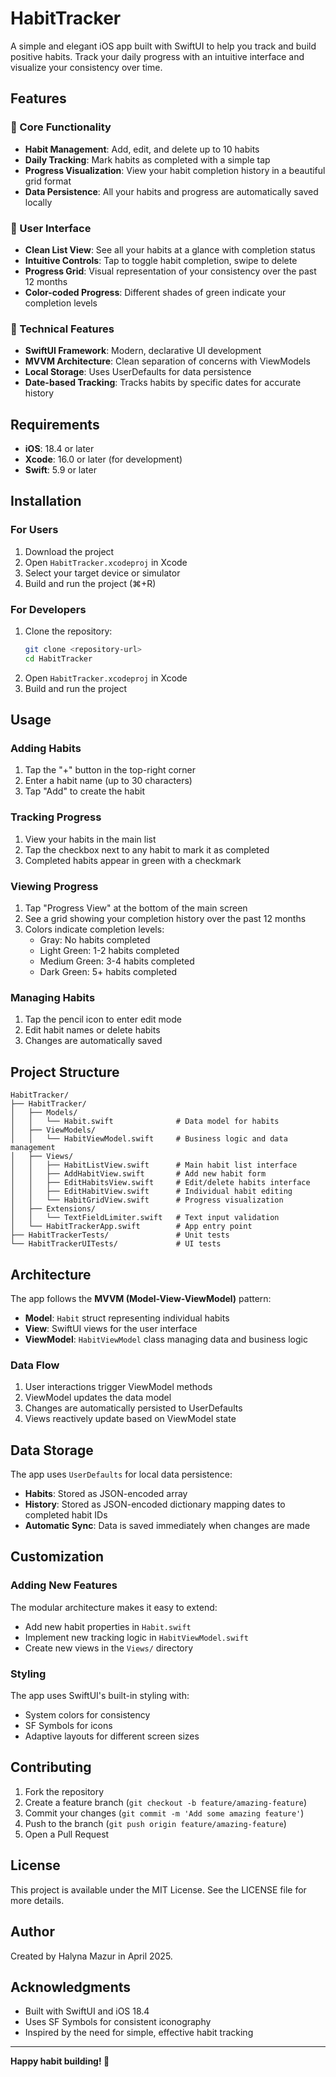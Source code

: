 # HabitTracker

A simple and elegant iOS app built with SwiftUI to help you track and build positive habits. Track your daily progress with an intuitive interface and visualize your consistency over time.

## Features

### 🎯 Core Functionality
- **Habit Management**: Add, edit, and delete up to 10 habits
- **Daily Tracking**: Mark habits as completed with a simple tap
- **Progress Visualization**: View your habit completion history in a beautiful grid format
- **Data Persistence**: All your habits and progress are automatically saved locally

### 📱 User Interface
- **Clean List View**: See all your habits at a glance with completion status
- **Intuitive Controls**: Tap to toggle habit completion, swipe to delete
- **Progress Grid**: Visual representation of your consistency over the past 12 months
- **Color-coded Progress**: Different shades of green indicate your completion levels

### 🔧 Technical Features
- **SwiftUI Framework**: Modern, declarative UI development
- **MVVM Architecture**: Clean separation of concerns with ViewModels
- **Local Storage**: Uses UserDefaults for data persistence
- **Date-based Tracking**: Tracks habits by specific dates for accurate history

## Requirements

- **iOS**: 18.4 or later
- **Xcode**: 16.0 or later (for development)
- **Swift**: 5.9 or later

## Installation

### For Users
1. Download the project
2. Open `HabitTracker.xcodeproj` in Xcode
3. Select your target device or simulator
4. Build and run the project (⌘+R)

### For Developers
1. Clone the repository:
   ```bash
   git clone <repository-url>
   cd HabitTracker
   ```
2. Open `HabitTracker.xcodeproj` in Xcode
3. Build and run the project

## Usage

### Adding Habits
1. Tap the "+" button in the top-right corner
2. Enter a habit name (up to 30 characters)
3. Tap "Add" to create the habit

### Tracking Progress
1. View your habits in the main list
2. Tap the checkbox next to any habit to mark it as completed
3. Completed habits appear in green with a checkmark

### Viewing Progress
1. Tap "Progress View" at the bottom of the main screen
2. See a grid showing your completion history over the past 12 months
3. Colors indicate completion levels:
   - Gray: No habits completed
   - Light Green: 1-2 habits completed
   - Medium Green: 3-4 habits completed
   - Dark Green: 5+ habits completed

### Managing Habits
1. Tap the pencil icon to enter edit mode
2. Edit habit names or delete habits
3. Changes are automatically saved

## Project Structure

```
HabitTracker/
├── HabitTracker/
│   ├── Models/
│   │   └── Habit.swift              # Data model for habits
│   ├── ViewModels/
│   │   └── HabitViewModel.swift     # Business logic and data management
│   ├── Views/
│   │   ├── HabitListView.swift      # Main habit list interface
│   │   ├── AddHabitView.swift       # Add new habit form
│   │   ├── EditHabitsView.swift     # Edit/delete habits interface
│   │   ├── EditHabitView.swift      # Individual habit editing
│   │   └── HabitGridView.swift      # Progress visualization
│   ├── Extensions/
│   │   └── TextFieldLimiter.swift   # Text input validation
│   └── HabitTrackerApp.swift        # App entry point
├── HabitTrackerTests/               # Unit tests
└── HabitTrackerUITests/             # UI tests
```

## Architecture

The app follows the **MVVM (Model-View-ViewModel)** pattern:

- **Model**: `Habit` struct representing individual habits
- **View**: SwiftUI views for the user interface
- **ViewModel**: `HabitViewModel` class managing data and business logic

### Data Flow
1. User interactions trigger ViewModel methods
2. ViewModel updates the data model
3. Changes are automatically persisted to UserDefaults
4. Views reactively update based on ViewModel state

## Data Storage

The app uses `UserDefaults` for local data persistence:
- **Habits**: Stored as JSON-encoded array
- **History**: Stored as JSON-encoded dictionary mapping dates to completed habit IDs
- **Automatic Sync**: Data is saved immediately when changes are made

## Customization

### Adding New Features
The modular architecture makes it easy to extend:
- Add new habit properties in `Habit.swift`
- Implement new tracking logic in `HabitViewModel.swift`
- Create new views in the `Views/` directory

### Styling
The app uses SwiftUI's built-in styling with:
- System colors for consistency
- SF Symbols for icons
- Adaptive layouts for different screen sizes

## Contributing

1. Fork the repository
2. Create a feature branch (`git checkout -b feature/amazing-feature`)
3. Commit your changes (`git commit -m 'Add some amazing feature'`)
4. Push to the branch (`git push origin feature/amazing-feature`)
5. Open a Pull Request

## License

This project is available under the MIT License. See the LICENSE file for more details.

## Author

Created by Halyna Mazur in April 2025.

## Acknowledgments

- Built with SwiftUI and iOS 18.4
- Uses SF Symbols for consistent iconography
- Inspired by the need for simple, effective habit tracking

---

**Happy habit building! 🎯**
